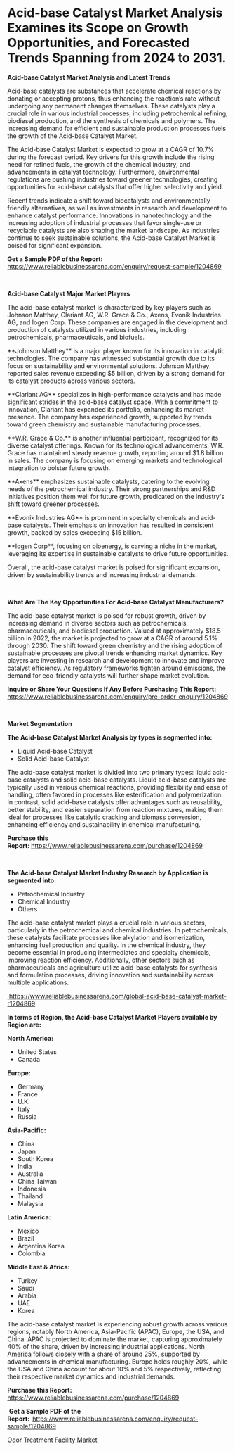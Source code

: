 <p><h1>Acid-base Catalyst Market Analysis Examines its Scope on Growth Opportunities, and Forecasted Trends Spanning from 2024 to 2031.</h1></p><p><strong>Acid-base Catalyst Market Analysis and Latest Trends</strong></p>
<p><p>Acid-base catalysts are substances that accelerate chemical reactions by donating or accepting protons, thus enhancing the reaction’s rate without undergoing any permanent changes themselves. These catalysts play a crucial role in various industrial processes, including petrochemical refining, biodiesel production, and the synthesis of chemicals and polymers. The increasing demand for efficient and sustainable production processes fuels the growth of the Acid-base Catalyst Market.</p><p>The Acid-base Catalyst Market is expected to grow at a CAGR of 10.7% during the forecast period. Key drivers for this growth include the rising need for refined fuels, the growth of the chemical industry, and advancements in catalyst technology. Furthermore, environmental regulations are pushing industries toward greener technologies, creating opportunities for acid-base catalysts that offer higher selectivity and yield. </p><p>Recent trends indicate a shift toward biocatalysts and environmentally friendly alternatives, as well as investments in research and development to enhance catalyst performance. Innovations in nanotechnology and the increasing adoption of industrial processes that favor single-use or recyclable catalysts are also shaping the market landscape. As industries continue to seek sustainable solutions, the Acid-base Catalyst Market is poised for significant expansion.</p></p>
<p><strong>Get a Sample PDF of the Report:&nbsp;</strong> <a href="https://www.reliablebusinessarena.com/enquiry/request-sample/1204869?utm_campaign=1891&utm_medium=2&utm_source=Github&utm_content=ia&utm_term=31122024&utm_id=acid-base-catalyst">https://www.reliablebusinessarena.com/enquiry/request-sample/1204869</a></p>
<p>&nbsp;</p>
<p><strong>Acid-base Catalyst Major Market Players</strong></p>
<p><p>The acid-base catalyst market is characterized by key players such as Johnson Matthey, Clariant AG, W.R. Grace & Co., Axens, Evonik Industries AG, and Iogen Corp. These companies are engaged in the development and production of catalysts utilized in various industries, including petrochemicals, pharmaceuticals, and biofuels.</p><p>**Johnson Matthey** is a major player known for its innovation in catalytic technologies. The company has witnessed substantial growth due to its focus on sustainability and environmental solutions. Johnson Matthey reported sales revenue exceeding $5 billion, driven by a strong demand for its catalyst products across various sectors.</p><p>**Clariant AG** specializes in high-performance catalysts and has made significant strides in the acid-base catalyst space. With a commitment to innovation, Clariant has expanded its portfolio, enhancing its market presence. The company has experienced growth, supported by trends toward green chemistry and sustainable manufacturing processes.</p><p>**W.R. Grace & Co.** is another influential participant, recognized for its diverse catalyst offerings. Known for its technological advancements, W.R. Grace has maintained steady revenue growth, reporting around $1.8 billion in sales. The company is focusing on emerging markets and technological integration to bolster future growth.</p><p>**Axens** emphasizes sustainable catalysts, catering to the evolving needs of the petrochemical industry. Their strong partnerships and R&D initiatives position them well for future growth, predicated on the industry's shift toward greener processes.</p><p>**Evonik Industries AG** is prominent in specialty chemicals and acid-base catalysts. Their emphasis on innovation has resulted in consistent growth, backed by sales exceeding $15 billion. </p><p>**Iogen Corp**, focusing on bioenergy, is carving a niche in the market, leveraging its expertise in sustainable catalysts to drive future opportunities. </p><p>Overall, the acid-base catalyst market is poised for significant expansion, driven by sustainability trends and increasing industrial demands.</p></p>
<p>&nbsp;</p>
<p><strong>What Are The Key Opportunities For Acid-base Catalyst Manufacturers?</strong></p>
<p><p>The acid-base catalyst market is poised for robust growth, driven by increasing demand in diverse sectors such as petrochemicals, pharmaceuticals, and biodiesel production. Valued at approximately $18.5 billion in 2022, the market is projected to grow at a CAGR of around 5.1% through 2030. The shift toward green chemistry and the rising adoption of sustainable processes are pivotal trends enhancing market dynamics. Key players are investing in research and development to innovate and improve catalyst efficiency. As regulatory frameworks tighten around emissions, the demand for eco-friendly catalysts will further shape market evolution.</p></p>
<p><strong>Inquire or Share Your Questions If Any Before Purchasing This Report:</strong> <a href="https://www.reliablebusinessarena.com/enquiry/pre-order-enquiry/1204869?utm_campaign=1891&utm_medium=2&utm_source=Github&utm_content=ia&utm_term=31122024&utm_id=acid-base-catalyst">https://www.reliablebusinessarena.com/enquiry/pre-order-enquiry/1204869</a></p>
<p>&nbsp;</p>
<p><strong>Market Segmentation</strong></p>
<p><strong>The Acid-base Catalyst Market Analysis by types is segmented into:</strong></p>
<p><ul><li>Liquid Acid-base Catalyst</li><li>Solid Acid-base Catalyst</li></ul></p>
<p><p>The acid-base catalyst market is divided into two primary types: liquid acid-base catalysts and solid acid-base catalysts. Liquid acid-base catalysts are typically used in various chemical reactions, providing flexibility and ease of handling, often favored in processes like esterification and polymerization. In contrast, solid acid-base catalysts offer advantages such as reusability, better stability, and easier separation from reaction mixtures, making them ideal for processes like catalytic cracking and biomass conversion, enhancing efficiency and sustainability in chemical manufacturing.</p></p>
<p><strong>Purchase this Report:&nbsp;</strong><a href="https://www.reliablebusinessarena.com/purchase/1204869?utm_campaign=1891&utm_medium=2&utm_source=Github&utm_content=ia&utm_term=31122024&utm_id=acid-base-catalyst">https://www.reliablebusinessarena.com/purchase/1204869</a></p>
<p>&nbsp;</p>
<p><strong>The Acid-base Catalyst Market Industry Research by Application is segmented into:</strong></p>
<p><ul><li>Petrochemical Industry</li><li>Chemical Industry</li><li>Others</li></ul></p>
<p><p>The acid-base catalyst market plays a crucial role in various sectors, particularly in the petrochemical and chemical industries. In petrochemicals, these catalysts facilitate processes like alkylation and isomerization, enhancing fuel production and quality. In the chemical industry, they become essential in producing intermediates and specialty chemicals, improving reaction efficiency. Additionally, other sectors such as pharmaceuticals and agriculture utilize acid-base catalysts for synthesis and formulation processes, driving innovation and sustainability across multiple applications.</p></p>
<p><a href="https://www.reliablebusinessarena.com/global-acid-base-catalyst-market-r1204869?utm_campaign=1891&utm_medium=2&utm_source=Github&utm_content=ia&utm_term=31122024&utm_id=acid-base-catalyst">&nbsp;https://www.reliablebusinessarena.com/global-acid-base-catalyst-market-r1204869</a></p>
<p><strong>In terms of Region, the Acid-base Catalyst Market Players available by Region are:</strong></p>
<p>
    <p> <strong> North America: </strong>
        <ul>
            <li>United States</li>
            <li>Canada</li>
        </ul>
        </p> 
    <p> <strong> Europe: </strong>
        <ul>
            <li>Germany</li>
            <li>France</li>
            <li>U.K.</li>
            <li>Italy</li>
            <li>Russia</li>
        </ul>
        </p> 
    <p> <strong> Asia-Pacific: </strong>
        <ul>
            <li>China</li>
            <li>Japan</li>
            <li>South Korea</li>
            <li>India</li>
            <li>Australia</li>
            <li>China Taiwan</li>
            <li>Indonesia</li>
            <li>Thailand</li>
            <li>Malaysia</li>
        </ul>
        </p> 
    <p> <strong> Latin America: </strong>
        <ul>
            <li>Mexico</li>
            <li>Brazil</li>
            <li>Argentina Korea</li>
            <li>Colombia</li>
        </ul>
        </p> 
    <p> <strong> Middle East & Africa: </strong>
        <ul>
            <li>Turkey</li>
            <li>Saudi</li>
            <li>Arabia</li>
            <li>UAE</li>
            <li>Korea</li>
        </ul>
    </p>
    </p>
<p><p>The acid-base catalyst market is experiencing robust growth across various regions, notably North America, Asia-Pacific (APAC), Europe, the USA, and China. APAC is projected to dominate the market, capturing approximately 40% of the share, driven by increasing industrial applications. North America follows closely with a share of around 25%, supported by advancements in chemical manufacturing. Europe holds roughly 20%, while the USA and China account for about 10% and 5% respectively, reflecting their respective market dynamics and industrial demands.</p></p>
<p><strong>Purchase this Report: </strong><a href="https://www.reliablebusinessarena.com/purchase/1204869?utm_campaign=1891&utm_medium=2&utm_source=Github&utm_content=ia&utm_term=31122024&utm_id=acid-base-catalyst">https://www.reliablebusinessarena.com/purchase/1204869</a></p>
<p>&nbsp;<strong>Get a Sample PDF of the Report:&nbsp;&nbsp;</strong><a href="https://www.reliablebusinessarena.com/enquiry/request-sample/1204869?utm_campaign=1891&utm_medium=2&utm_source=Github&utm_content=ia&utm_term=31122024&utm_id=acid-base-catalyst">https://www.reliablebusinessarena.com/enquiry/request-sample/1204869</a></p>
<p><strong></strong></p>
<p><p><a href="https://github.com/Krish2023na/Market-Research-Report-List-6/blob/main/odor-treatment-facility-market.md?utm_campaign=1891&utm_medium=2&utm_source=Github&utm_content=ia&utm_term=31122024&utm_id=acid-base-catalyst">Odor Treatment Facility Market</a></p></p>